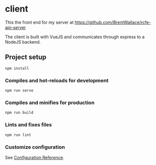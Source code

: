 # client

This the front end for my server at https://github.com/BrentWallace/rcfe-api-server

The client is built with VueJS and communicates through express to a NodeJS backend.

## Project setup
```
npm install
```

### Compiles and hot-reloads for development
```
npm run serve
```

### Compiles and minifies for production
```
npm run build
```

### Lints and fixes files
```
npm run lint
```

### Customize configuration
See [Configuration Reference](https://cli.vuejs.org/config/).
